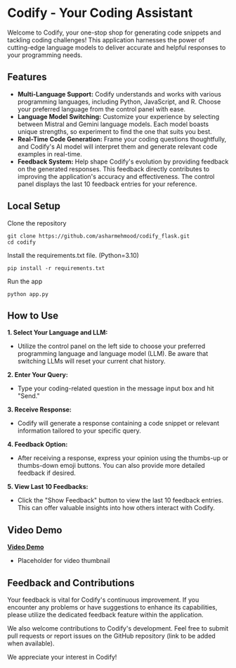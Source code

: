 # Codify - Your Coding Assistant

Welcome to Codify, your one-stop shop for generating code snippets and tackling coding challenges! This application harnesses the power of cutting-edge language models to deliver accurate and helpful responses to your programming needs.

## Features

* **Multi-Language Support:** Codify understands and works with various programming languages, including Python, JavaScript, and R. Choose your preferred language from the control panel with ease.
* **Language Model Switching:** Customize your experience by selecting between Mistral and Gemini language models. Each model boasts unique strengths, so experiment to find the one that suits you best.
* **Real-Time Code Generation:** Frame your coding questions thoughtfully, and Codify's AI model will interpret them and generate relevant code examples in real-time.
* **Feedback System:** Help shape Codify's evolution by providing feedback on the generated responses. This feedback directly contributes to improving the application's accuracy and effectiveness. The control panel displays the last 10 feedback entries for your reference.

## Local Setup
Clone the repository
```Terminal
git clone https://github.com/asharmehmood/codify_flask.git
cd codify
```
Install the requirements.txt file. (Python=3.10)
```Terminal
pip install -r requirements.txt
```
Run the app
```Terminal
python app.py
```

## How to Use

**1. Select Your Language and LLM:**

- Utilize the control panel on the left side to choose your preferred programming language and language model (LLM). Be aware that switching LLMs will reset your current chat history.

**2. Enter Your Query:**

- Type your coding-related question in the message input box and hit "Send."

**3. Receive Response:**

- Codify will generate a response containing a code snippet or relevant information tailored to your specific query.

**4. Feedback Option:**

- After receiving a response, express your opinion using the thumbs-up or thumbs-down emoji buttons. You can also provide more detailed feedback if desired.

**5. View Last 10 Feedbacks:**

- Click the "Show Feedback" button to view the last 10 feedback entries. This can offer valuable insights into how others interact with Codify.

## Video Demo

**[Video Demo](PLACEHOLDER_FOR_VIDEO_URL)**

* Placeholder for video thumbnail

## Feedback and Contributions

Your feedback is vital for Codify's continuous improvement. If you encounter any problems or have suggestions to enhance its capabilities, please utilize the dedicated feedback feature within the application.

We also welcome contributions to Codify's development. Feel free to submit pull requests or report issues on the GitHub repository (link to be added when available).

We appreciate your interest in Codify!



